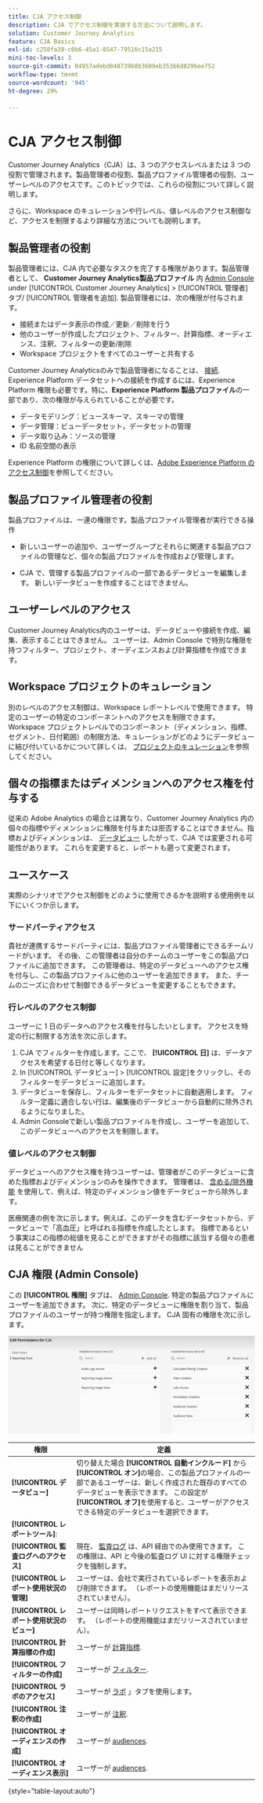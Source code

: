 ```yaml
---
title: CJA アクセス制御
description: CJA でアクセス制御を実装する方法について説明します。
solution: Customer Journey Analytics
feature: CJA Basics
exl-id: c258fa39-c0b6-45a1-8547-79516c15a215
mini-toc-levels: 3
source-git-commit: 04957adebd848739b8b3609eb35366d8296ee752
workflow-type: tm+mt
source-wordcount: '945'
ht-degree: 29%

---
```


# CJA アクセス制御

Customer Journey Analytics（CJA）は、3 つのアクセスレベルまたは 3 つの役割で管理されます。製品管理者の役割、製品プロファイル管理者の役割、ユーザーレベルのアクセスです。このトピックでは、これらの役割について詳しく説明します。

さらに、Workspace のキュレーションや行レベル、値レベルのアクセス制御など、アクセスを制限するより詳細な方法についても説明します。

## 製品管理者の役割

製品管理者には、CJA 内で必要なタスクを完了する権限があります。製品管理者として、 **Customer Journey Analytics製品プロファイル** 内 [Admin Console](https://adminconsole.adobe.com/enterprise/) under [!UICONTROL Customer Journey Analytics] > [!UICONTROL 管理者] タブ/ [!UICONTROL 管理者を追加]. 製品管理者には、次の権限が付与されます。

* 接続またはデータ表示の作成／更新／削除を行う
* 他のユーザーが作成したプロジェクト、フィルター、計算指標、オーディエンス、注釈、フィルターの更新/削除
* Workspace プロジェクトをすべてのユーザーと共有する

Customer Journey Analyticsのみで製品管理者になることは、 [接続](/help/connections/overview.md). Experience Platform データセットへの接続を作成するには、Experience Platform 権限も必要です。特に、**Experience Platform 製品プロファイル**&#x200B;の一部であり、次の権限が与えられていることが必要です。

* データモデリング：ビュースキーマ、スキーマの管理
* データ管理：ビューデータセット，データセットの管理
* データ取り込み：ソースの管理
* ID 名前空間の表示

Experience Platform の権限について詳しくは、[Adobe Experience Platform のアクセス制御](https://experienceleague.adobe.com/docs/experience-platform/access-control/home.html?lang=ja)を参照してください。

## 製品プロファイル管理者の役割

製品プロファイルは、一連の権限です。製品プロファイル管理者が実行できる操作

* 新しいユーザーの追加や、ユーザーグループとそれらに関連する製品プロファイルの管理など、個々の製品プロファイルを作成および管理します。

* CJA で、管理する製品プロファイルの一部であるデータビューを編集します。 新しいデータビューを作成することはできません。

## ユーザーレベルのアクセス

Customer Journey Analytics内のユーザーは、データビューや接続を作成、編集、表示することはできません。 ユーザーは、Admin Console で特別な権限を持つフィルター、プロジェクト、オーディエンスおよび計算指標を作成できます。

## Workspace プロジェクトのキュレーション

別のレベルのアクセス制御は、Workspace レポートレベルで使用できます。 特定のユーザーの特定のコンポーネントへのアクセスを制限できます。 Workspace プロジェクトレベルでのコンポーネント（ディメンション、指標、セグメント、日付範囲）の制限方法、キュレーションがどのようにデータビューに結び付いているかについて詳しくは、 [プロジェクトのキュレーション](/help/analysis-workspace/curate-share/curate.md)を参照してください。

## 個々の指標またはディメンションへのアクセス権を付与する

従来の Adobe Analytics の場合とは異なり、Customer Journey Analytics 内の個々の指標やディメンションに権限を付与または拒否することはできません。指標およびディメンションは、 [データビュー](/help/data-views/data-views.md) したがって、CJA では変更される可能性があります。 これらを変更すると、レポートも遡って変更されます。

## ユースケース

実際のシナリオでアクセス制御をどのように使用できるかを説明する使用例を以下にいくつか示します。

### サードパーティアクセス

貴社が連携するサードパーティには、製品プロファイル管理者にできるチームリードがいます。 その後、この管理者は自分のチームのユーザーをこの製品プロファイルに追加できます。 この管理者は、特定のデータビューへのアクセス権を付与し、この製品プロファイルに他のユーザーを追加できます。 また、チームのニーズに合わせて制御できるデータビューを変更することもできます。

### 行レベルのアクセス制御

ユーザーに 1 日のデータへのアクセス権を付与したいとします。 アクセスを特定の行に制限する方法を次に示します。

1. CJA でフィルターを作成します。ここで、 **[!UICONTROL 日]** は、データアクセスを希望する日付と等しくなります。
1. In [!UICONTROL データビュー] > [!UICONTROL 設定]をクリックし、そのフィルターをデータビューに追加します。
1. データビューを保存し、フィルターをデータセットに自動適用します。 フィルター定義に適合しない行は、編集後のデータビューから自動的に除外されるようになりました。
1. Admin Consoleで新しい製品プロファイルを作成し、ユーザーを追加して、このデータビューへのアクセスを制限します。

### 値レベルのアクセス制御

データビューへのアクセス権を持つユーザーは、管理者がこのデータビューに含めた指標およびディメンションのみを操作できます。 管理者は、 [含める/除外機能](/help/data-views/component-settings/include-exclude-values.md) を使用して、例えば、特定のディメンション値をデータビューから除外します。

医療関連の例を次に示します。例えば、このデータを含むデータセットから、データビューで「高血圧」と呼ばれる指標を作成したとします。 指標であるという事実はこの指標の総値を見ることができますがその指標に該当する個々の患者は見ることができません

## CJA 権限 (Admin Console)

この **[!UICONTROL 権限]** タブは、 [Admin Console](https://adminconsole.adobe.com/enterprise/). 特定の製品プロファイルにユーザーを追加できます。 次に、特定のデータビューに権限を割り当て、製品プロファイルのユーザーが持つ権限を指定します。 CJA 固有の権限を次に示します。

![Admin Console 権限](assets/permissions.png)

| 権限 | 定義 |
| --- | --- |
| **[!UICONTROL データビュー]** | 切り替えた場合 **[!UICONTROL 自動インクルード]** から **[!UICONTROL オン]**&#x200B;の場合、この製品プロファイルの一部であるユーザーは、新しく作成された既存のすべてのデータビューを表示できます。 この設定が **[!UICONTROL オフ]**&#x200B;を使用すると、ユーザーがアクセスできる特定のデータビューを選択できます。 |
| **[!UICONTROL レポートツール]**: |  |
| **[!UICONTROL 監査ログへのアクセス]** | 現在、 [監査ログ](https://adobe.io/cja-apis/docs/endpoints/auditlogs/) は、API 経由でのみ使用できます。 この権限は、API と今後の監査ログ UI に対する権限チェックを強制します。 |
| **[!UICONTROL レポート使用状況の管理]** | ユーザーは、会社で実行されているレポートを表示および削除できます。 （レポートの使用機能はまだリリースされていません）。 |
| **[!UICONTROL レポート使用状況のビュー]** | ユーザーは同時レポートリクエストをすべて表示できます。 （レポートの使用機能はまだリリースされていません）。 |
| **[!UICONTROL 計算指標の作成]** | ユーザーが [計算指標](/help/components/calc-metrics/calc-metr-overview.md). |
| **[!UICONTROL フィルターの作成]** | ユーザーが [フィルター](/help/components/filters/filters-overview.md). |
| **[!UICONTROL ラボのアクセス]** | ユーザーが [ラボ](/help/labs/labs.md) 」タブを使用します。 |
| **[!UICONTROL 注釈の作成]** | ユーザーが [注釈](/help/components/annotations/overview.md). |
| **[!UICONTROL オーディエンスの作成]** | ユーザーが [audiences](/help/components/audiences/audiences-overview.md). |
| **[!UICONTROL オーディエンス表示]** | ユーザーが [audiences](/help/components/audiences/audiences-overview.md). |

{style=&quot;table-layout:auto&quot;}
